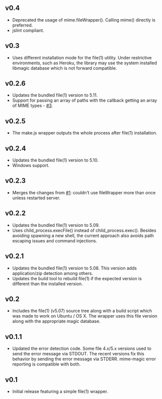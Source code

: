 ## v0.4
 * Deprecated the usage of mime.fileWrapper(). Calling mime() directly is preferred.
 * jslint compliant.

## v0.3
 * Uses different installation mode for the file(1) utility. Under restrictive environments, such as Heroku, the library may use the system installed libmagic database which is not forward compatible.

## v0.2.6
 * Updates the bundled file(1) version to 5.11.
 * Support for passing an array of paths with the callback getting an array of MIME types - [#3](https://github.com/SaltwaterC/mime-magic/pull/3).

## v0.2.5
 * The make.js wrapper outputs the whole process after file(1) installation.

## v0.2.4
 * Updates the bundled file(1) version to 5.10.
 * Windows support.

## v0.2.3
 * Merges the changes from [#1](https://github.com/SaltwaterC/mime-magic/pull/1): couldn't use fileWrapper more than once unless restarted server.

## v0.2.2
 * Updates the bundled file(1) version to 5.09.
 * Uses child_process.execFile() instead of child_process.exec(). Besides avoiding spawning a new shell, the current approach also avoids path escaping issues and command injections.

## v0.2.1
 * Updates the bundled file(1) version to 5.08. This version adds application/zip detection among others.
 * Updates the build tool to rebuild file(1) if the expected version is different than the installed version.

## v0.2
 * Includes the file(1) (v5.07) source tree along with a build script which was made to work on Ubuntu / OS X. The wrapper uses this file version along with the appropriate magic database.

## v0.1.1
 * Updated the error detection code. Some file 4.x/5.x versions used to send the error message via STDOUT. The recent versions fix this behavior by sending the error message via STDERR. mime-magic error reporting is compatible with both.

## v0.1
 * Initial release featuring a simple file(1) wrapper.
